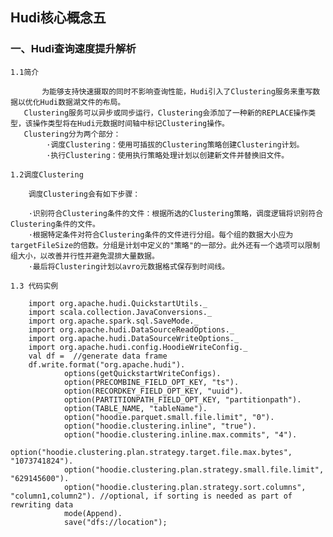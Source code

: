 ## Hudi核心概念五

### 一、Hudi查询速度提升解析

    1.1简介
    
           为能够支持快速摄取的同时不影响查询性能，Hudi引入了Clustering服务来重写数据以优化Hudi数据湖文件的布局。
       Clustering服务可以异步或同步运行，Clustering会添加了一种新的REPLACE操作类型，该操作类型将在Hudi元数据时间轴中标记Clustering操作。
       Clustering分为两个部分： 
            ·调度Clustering：使用可插拔的Clustering策略创建Clustering计划。
            ·执行Clustering：使用执行策略处理计划以创建新文件并替换旧文件。
            
    1.2调度Clustering
    
        调度Clustering会有如下步骤：
        
        ·识别符合Clustering条件的文件：根据所选的Clustering策略，调度逻辑将识别符合Clustering条件的文件。
        ·根据特定条件对符合Clustering条件的文件进行分组。每个组的数据大小应为targetFileSize的倍数。分组是计划中定义的"策略"的一部分。此外还有一个选项可以限制组大小，以改善并行性并避免混排大量数据。
        ·最后将Clustering计划以avro元数据格式保存到时间线。
        
    1.3 代码实例
    
        import org.apache.hudi.QuickstartUtils._
        import scala.collection.JavaConversions._
        import org.apache.spark.sql.SaveMode._
        import org.apache.hudi.DataSourceReadOptions._
        import org.apache.hudi.DataSourceWriteOptions._
        import org.apache.hudi.config.HoodieWriteConfig._
        val df =  //generate data frame
        df.write.format("org.apache.hudi").
                options(getQuickstartWriteConfigs).
                option(PRECOMBINE_FIELD_OPT_KEY, "ts").
                option(RECORDKEY_FIELD_OPT_KEY, "uuid").
                option(PARTITIONPATH_FIELD_OPT_KEY, "partitionpath").
                option(TABLE_NAME, "tableName").
                option("hoodie.parquet.small.file.limit", "0").
                option("hoodie.clustering.inline", "true").
                option("hoodie.clustering.inline.max.commits", "4").
                option("hoodie.clustering.plan.strategy.target.file.max.bytes", "1073741824").
                option("hoodie.clustering.plan.strategy.small.file.limit", "629145600").
                option("hoodie.clustering.plan.strategy.sort.columns", "column1,column2"). //optional, if sorting is needed as part of rewriting data
                mode(Append).
                save("dfs://location");